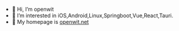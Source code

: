 - 👋 Hi, I’m openwit
- 👀 I’m interested in iOS,Android,Linux,Springboot,Vue,React,Tauri.
- 🌱 My homepage is [openwit.net](http://openwit.net)

<!---
ilei131/ilei131 is a ✨ special ✨ repository because its `README.md` (this file) appears on your GitHub profile.
You can click the Preview link to take a look at your changes.
--->
